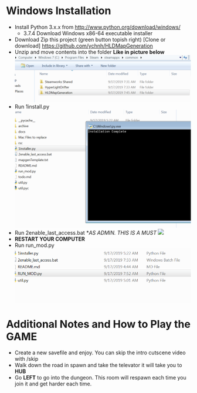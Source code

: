# Windows Installation
* Install Python 3.x.x from http://www.python.org/download/windows/
  * 3.7.4 Download Windows x86-64 executable installer
* Download Zip this project (green button topish right) [Clone or download] https://github.com/ychnh/HLDMapGeneration
* Unzip and move contents into the folder **Like in picture below**
![](step1.PNG)
* Run 1install.py
![](step2.PNG)
* Run 2enable_last_access.bat **AS ADMIN. THIS IS A MUST*
![](step25.PNG)
* **RESTART YOUR COMPUTER**
* Run run_mod.py
![](step3.PNG)
# Additional Notes and How to Play the GAME
* Create a new savefile and enjoy. You can skip the intro cutscene video with /skip
* Walk down the road in spawn and take the televator it will take you to **HUB**
* Go **LEFT** to go into the dungeon. This room will respawn each time you join it and get harder each time.
